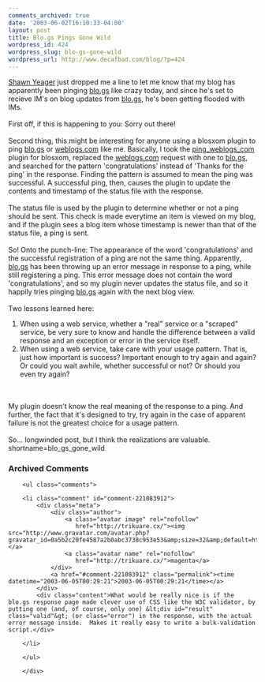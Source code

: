 ```yaml
---
comments_archived: true
date: '2003-06-02T16:10:33-04:00'
layout: post
title: Blo.gs Pings Gone Wild
wordpress_id: 424
wordpress_slug: blo-gs-gone-wild
wordpress_url: http://www.decafbad.com/blog/?p=424
---
```

<a href="http://shawnyeager.com/WebHome" target="_top">Shawn Yeager</a> just dropped me a line to let
me know that my blog has apparently been pinging <a href="http://www.blo.gs" target="_top">blo.gs</a> like crazy today, and
since he's set to recieve IM's on blog updates from <a href="http://www.blo.gs" target="_top">blo.gs</a>, he's been getting
flooded with IMs.
<br /><br />
First off, if this is happening to you:  Sorry out there!
<br /><br />
Second thing, this
might be interesting for anyone using a blosxom plugin to ping <a href="http://www.blo.gs" target="_top">blo.gs</a> or <a href="http://www.weblogs.com" target="_top">weblogs.com</a> like me.
Basically, I took the <a href="http://www.raelity.org/apps/blosxom/plugins/output/ping_weblogs_com.individual" target="_top">ping_weblogs_com</a>
plugin for blosxom, replaced the <a href="http://www.weblogs.com" target="_top">weblogs.com</a> request with one to <a href="http://www.blo.gs" target="_top">blo.gs</a>,
and searched for the pattern 'congratulations' instead of 'Thanks for the ping'
in the response.  Finding the pattern is assumed to mean the ping was successful.
A successful ping, then, causes the plugin to update the contents and timestamp
of the status file with the response.
<br /><br />
The status file is used by the plugin to determine whether or not a ping
should be sent.  This check is made everytime an item is viewed on my blog,
and if the plugin sees a blog item whose timestamp is newer than that of
the status file, a ping is sent.
<br /><br />
So!  Onto the punch-line: The appearance of the word 'congratulations' and
the successful registration of a ping are not the same thing.  Apparently,
<a href="http://www.blo.gs" target="_top">blo.gs</a> has been throwing up an error message in response to a ping, while
still registering a ping.  This error message does not contain the word
'congratulations', and so my plugin never updates the status file, and so
it happily tries pinging <a href="http://www.blo.gs" target="_top">blo.gs</a> again with the next blog view.
<br /><br />
Two lessons learned here:
<ol>
<li> When using a web service, whether a "real" service or a "scraped" service, be very sure to know and handle the difference between a valid response and an exception or error in the service itself.
</li>
<li> When using a web service, take care with your usage pattern.  That is, just how important is success?  Important enough to try again and again?  Or could you wait awhile, whether successful or not?  Or should you even try again?
</li>
</ol>
<br /><br />
My plugin doesn't know the real meaning of the response to a ping.  And further,
the fact that it's designed to try, try again in the case of apparent failure
is not the greatest choice for a usage pattern.
<br /><br />
So... longwinded post, but I think the realizations are valuable.
<!--more-->
shortname=blo_gs_gone_wild

<div id="comments" class="comments archived-comments">
            <h3>Archived Comments</h3>
            
        <ul class="comments">
            
        <li class="comment" id="comment-221083912">
            <div class="meta">
                <div class="author">
                    <a class="avatar image" rel="nofollow" 
                       href="http://trikuare.cx/"><img src="http://www.gravatar.com/avatar.php?gravatar_id=0a5b2c20fe4587a2b0abc3738c953e53&amp;size=32&amp;default=http://mediacdn.disqus.com/1320279820/images/noavatar32.png"/></a>
                    <a class="avatar name" rel="nofollow" 
                       href="http://trikuare.cx/">magenta</a>
                </div>
                <a href="#comment-221083912" class="permalink"><time datetime="2003-06-05T00:29:21">2003-06-05T00:29:21</time></a>
            </div>
            <div class="content">What would be really nice is if the blo.gs response page made clever use of CSS like the W3C validator, by putting one (and, of course, only one) &lt;div id="result" class="valid"&gt; (or class="error") in the response, with the actual error message inside.  Makes it really easy to write a bulk-validation script.</div>
            
        </li>
    
        </ul>
    
        </div>
    